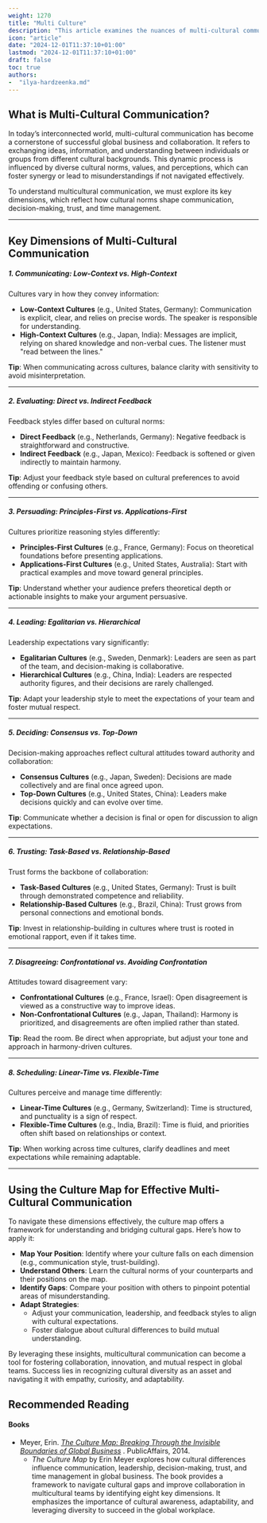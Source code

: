 ```yaml
---
weight: 1270
title: "Multi Culture"
description: "This article examines the nuances of multi-cultural communication and its key components."
icon: "article"
date: "2024-12-01T11:37:10+01:00"
lastmod: "2024-12-01T11:37:10+01:00"
draft: false
toc: true
authors:
-  "ilya-hardzeenka.md"
---
```

## What is Multi-Cultural Communication?

In today’s interconnected world, multi-cultural communication has become a cornerstone of successful global business and collaboration. It refers to exchanging ideas, information, and understanding between individuals or groups from different cultural backgrounds. This dynamic process is influenced by diverse cultural norms, values, and perceptions, which can foster synergy or lead to misunderstandings if not navigated effectively.

To understand multicultural communication, we must explore its key dimensions, which reflect how cultural norms shape communication, decision-making, trust, and time management.

---

## Key Dimensions of Multi-Cultural Communication

##### 1. Communicating: Low-Context vs. High-Context

Cultures vary in how they convey information:

* **Low-Context Cultures** (e.g., United States, Germany): Communication is explicit, clear, and relies on precise words. The speaker is responsible for understanding.
* **High-Context Cultures** (e.g., Japan, India): Messages are implicit, relying on shared knowledge and non-verbal cues. The listener must "read between the lines."

**Tip**: When communicating across cultures, balance clarity with sensitivity to avoid misinterpretation.

---

##### 2. Evaluating: Direct vs. Indirect Feedback

Feedback styles differ based on cultural norms:

* **Direct Feedback** (e.g., Netherlands, Germany): Negative feedback is straightforward and constructive.
* **Indirect Feedback** (e.g., Japan, Mexico): Feedback is softened or given indirectly to maintain harmony.

**Tip**: Adjust your feedback style based on cultural preferences to avoid offending or confusing others.

---

##### 3. Persuading: Principles-First vs. Applications-First

Cultures prioritize reasoning styles differently:

* **Principles-First Cultures** (e.g., France, Germany): Focus on theoretical foundations before presenting applications.
* **Applications-First Cultures** (e.g., United States, Australia): Start with practical examples and move toward general principles.

**Tip**: Understand whether your audience prefers theoretical depth or actionable insights to make your argument persuasive.

---

##### 4. Leading: Egalitarian vs. Hierarchical

Leadership expectations vary significantly:

* **Egalitarian Cultures** (e.g., Sweden, Denmark): Leaders are seen as part of the team, and decision-making is collaborative.
* **Hierarchical Cultures** (e.g., China, India): Leaders are respected authority figures, and their decisions are rarely challenged.

**Tip**: Adapt your leadership style to meet the expectations of your team and foster mutual respect.

---

##### 5. Deciding: Consensus vs. Top-Down

Decision-making approaches reflect cultural attitudes toward authority and collaboration:

* **Consensus Cultures** (e.g., Japan, Sweden): Decisions are made collectively and are final once agreed upon.
* **Top-Down Cultures** (e.g., United States, China): Leaders make decisions quickly and can evolve over time.

**Tip**: Communicate whether a decision is final or open for discussion to align expectations.

---

##### 6. Trusting: Task-Based vs. Relationship-Based

Trust forms the backbone of collaboration:

* **Task-Based Cultures** (e.g., United States, Germany): Trust is built through demonstrated competence and reliability.
* **Relationship-Based Cultures** (e.g., Brazil, China): Trust grows from personal connections and emotional bonds.

**Tip**: Invest in relationship-building in cultures where trust is rooted in emotional rapport, even if it takes time.

---

##### 7. Disagreeing: Confrontational vs. Avoiding Confrontation

Attitudes toward disagreement vary:

* **Confrontational Cultures** (e.g., France, Israel): Open disagreement is viewed as a constructive way to improve ideas.
* **Non-Confrontational Cultures** (e.g., Japan, Thailand): Harmony is prioritized, and disagreements are often implied rather than stated.

**Tip**: Read the room. Be direct when appropriate, but adjust your tone and approach in harmony-driven cultures.

---

##### 8. Scheduling: Linear-Time vs. Flexible-Time

Cultures perceive and manage time differently:

* **Linear-Time Cultures** (e.g., Germany, Switzerland): Time is structured, and punctuality is a sign of respect.
* **Flexible-Time Cultures** (e.g., India, Brazil): Time is fluid, and priorities often shift based on relationships or context.

**Tip**: When working across time cultures, clarify deadlines and meet expectations while remaining adaptable.

---

## Using the Culture Map for Effective Multi-Cultural Communication

To navigate these dimensions effectively, the culture map offers a framework for understanding and bridging cultural gaps. Here’s how to apply it:

* **Map Your Position**: Identify where your culture falls on each dimension (e.g., communication style, trust-building).
* **Understand Others**: Learn the cultural norms of your counterparts and their positions on the map.
* **Identify Gaps**: Compare your position with others to pinpoint potential areas of misunderstanding.
* **Adapt Strategies**:
  * Adjust your communication, leadership, and feedback styles to align with cultural expectations.
  * Foster dialogue about cultural differences to build mutual understanding.

By leveraging these insights, multicultural communication can become a tool for fostering collaboration, innovation, and mutual respect in global teams. Success lies in recognizing cultural diversity as an asset and navigating it with empathy, curiosity, and adaptability.

## Recommended Reading

#### Books

* Meyer, Erin. *[The Culture Map: Breaking Through the Invisible Boundaries of Global Business](https://erinmeyer.com/books/the-culture-map/)* . PublicAffairs, 2014.
  * *The Culture Map* by Erin Meyer explores how cultural differences influence communication, leadership, decision-making, trust, and time management in global business. The book provides a framework to navigate cultural gaps and improve collaboration in multicultural teams by identifying eight key dimensions. It emphasizes the importance of cultural awareness, adaptability, and leveraging diversity to succeed in the global workplace.
